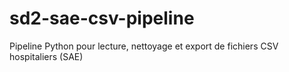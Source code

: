 # sd2-sae-csv-pipeline
Pipeline Python pour lecture, nettoyage et export de fichiers CSV hospitaliers (SAE)
